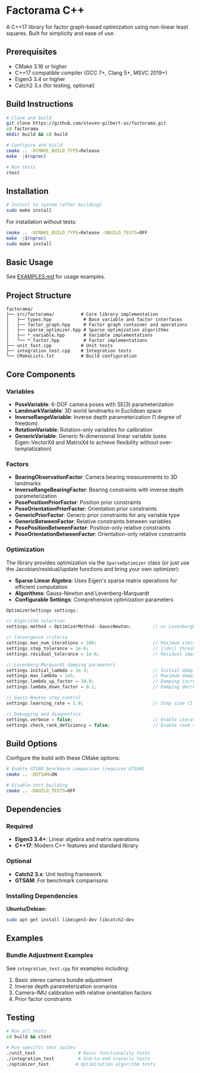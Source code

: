 # Factorama C++

A C++17 library for factor graph-based optimization using non-linear least squares. Built for simplicity and ease of use.

## Prerequisites

- CMake 3.16 or higher
- C++17 compatible compiler (GCC 7+, Clang 5+, MSVC 2019+)
- Eigen3 3.4 or higher
- Catch2 3.x (for testing, optional)

## Build Instructions

```bash
# Clone and build
git clone https://github.com/steven-gilbert-az/factorama.git
cd factorama
mkdir build && cd build

# Configure and build
cmake .. -DCMAKE_BUILD_TYPE=Release
make -j$(nproc)

# Run tests
ctest
```

## Installation

```bash
# Install to system (after building)
sudo make install
```

For installation without tests:
```bash
cmake .. -DCMAKE_BUILD_TYPE=Release -DBUILD_TESTS=OFF
make -j$(nproc)
sudo make install
```

## Basic Usage

See [EXAMPLES.md](EXAMPLES.md) for usage examples.

## Project Structure

```
factorama/
├── src/factorama/          # Core library implementation
│   ├── types.hpp            # Base variable and factor interfaces
│   ├── factor_graph.hpp     # Factor graph container and operations
│   ├── sparse_optimizer.hpp # Sparse optimization algorithms
│   ├── *_variable.hpp       # Variable implementations
│   └── *_factor.hpp         # Factor implementations
├── unit_test.cpp           # Unit tests
├── integration_test.cpp    # Integration tests
└── CMakeLists.txt          # Build configuration
```

## Core Components

### Variables

- **PoseVariable**: 6-DOF camera poses with SE(3) parameterization
- **LandmarkVariable**: 3D world landmarks in Euclidean space
- **InverseRangeVariable**: Inverse depth parameterization (1 degree of freedom)
- **RotationVariable**: Rotation-only variables for calibration
- **GenericVariable**: Generic N-dimensional linear variable (uses Eigen::VectorXd and MatrixXd to achieve flexibility without over-templatization)

### Factors

- **BearingObservationFactor**: Camera bearing measurements to 3D landmarks
- **InverseRangeBearingFactor**: Bearing constraints with inverse depth parameterization
- **PosePositionPriorFactor**: Position prior constraints
- **PoseOrientationPriorFactor**: Orientation prior constraints
- **GenericPriorFactor**: Generic prior constraints for any variable type
- **GenericBetweenFactor**: Relative constraints between variables
- **PosePositionBetweenFactor**: Position-only relative constraints
- **PoseOrientationBetweenFactor**: Orientation-only relative constraints

### Optimization

The library provides optimization via the `SparseOptimizer` class (or just use the Jacobian/residual/update functions and bring your own optimizer):

- **Sparse Linear Algebra**: Uses Eigen's sparse matrix operations for efficient computation
- **Algorithms**: Gauss-Newton and Levenberg-Marquardt
- **Configurable Settings**: Comprehensive optimization parameters

```cpp
OptimizerSettings settings;

// Algorithm selection
settings.method = OptimizerMethod::GaussNewton;        // or LevenbergMarquardt

// Convergence criteria
settings.max_num_iterations = 100;                     // Maximum iterations
settings.step_tolerance = 1e-6;                        // ||dx|| threshold
settings.residual_tolerance = 1e-6;                    // Residual improvement threshold

// Levenberg-Marquardt damping parameters
settings.initial_lambda = 1e-3;                        // Initial damping
settings.max_lambda = 1e5;                             // Maximum damping (prevents runaway)
settings.lambda_up_factor = 10.0;                      // Damping increase factor
settings.lambda_down_factor = 0.1;                     // Damping decrease factor

// Gauss-Newton step control
settings.learning_rate = 1.0;                          // Step size (1.0 = full step)

// Debugging and diagnostics
settings.verbose = false;                              // Enable iteration logging
settings.check_rank_deficiency = false;                // Enable rank analysis (slower)
```

## Build Options

Configure the build with these CMake options:

```bash
# Enable GTSAM benchmark comparison (requires GTSAM)
cmake .. -DGTSAM=ON

# Disable test building
cmake .. -DBUILD_TESTS=OFF

```

## Dependencies

### Required
- **Eigen3 3.4+**: Linear algebra and matrix operations
- **C++17**: Modern C++ features and standard library

### Optional
- **Catch2 3.x**: Unit testing framework
- **GTSAM**: For benchmark comparisons

### Installing Dependencies

**Ubuntu/Debian:**
```bash
sudo apt-get install libeigen3-dev libcatch2-dev
```

## Examples

### Bundle Adjustment Examples

See `integration_test.cpp` for examples including:
1. Basic stereo camera bundle adjustment
2. Inverse depth parameterization scenarios
3. Camera-IMU calibration with relative orientation factors
4. Prior factor constraints


## Testing


```bash
# Run all tests
cd build && ctest

# Run specific test suites
./unit_test                # Basic functionality tests
./integration_test         # End-to-end scenario tests
./optimizer_test          # Optimization algorithm tests
```
